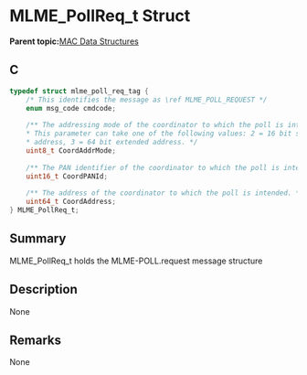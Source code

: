 # MLME\_PollReq\_t Struct

**Parent topic:**[MAC Data Structures](GUID-D83EFB67-1CD2-4DDB-825D-8A6090B47CA1.md)

## C

```c
typedef struct mlme_poll_req_tag {
    /* This identifies the message as \ref MLME_POLL_REQUEST */
    enum msg_code cmdcode;
    
    /** The addressing mode of the coordinator to which the poll is intended.
    * This parameter can take one of the following values: 2 = 16 bit short
    * address, 3 = 64 bit extended address. */
    uint8_t CoordAddrMode;
    
    /** The PAN identifier of the coordinator to which the poll is intended. */
    uint16_t CoordPANId;
    
    /** The address of the coordinator to which the poll is intended. */
    uint64_t CoordAddress;
} MLME_PollReq_t;

```

## Summary

MLME\_PollReq\_t holds the MLME-POLL.request message structure

## Description

None

## Remarks

None

